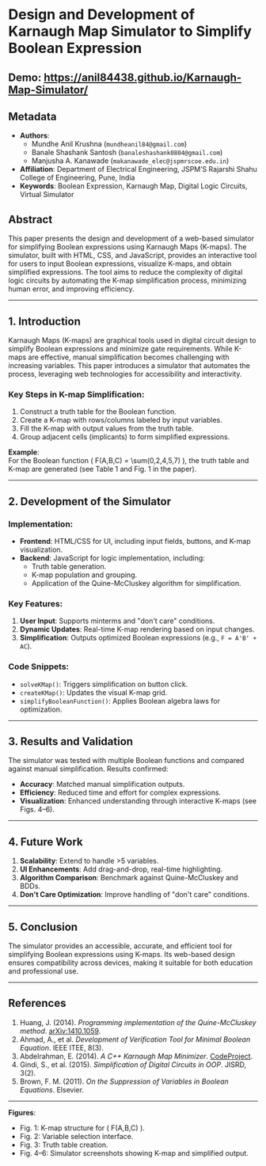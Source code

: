 # Design and Development of Karnaugh Map Simulator to Simplify Boolean Expression
## Demo: https://anil84438.github.io/Karnaugh-Map-Simulator/
## Metadata
- **Authors**: 
  - Mundhe Anil Krushna (`mundheanil84@gmail.com`)
  - Banale Shashank Santosh (`banaleshashank0804@gmail.com`)
  - Manjusha A. Kanawade (`makanawade_elec@jspmrscoe.edu.in`)
- **Affiliation**: Department of Electrical Engineering, JSPM’S Rajarshi Shahu College of Engineering, Pune, India
- **Keywords**: Boolean Expression, Karnaugh Map, Digital Logic Circuits, Virtual Simulator

## Abstract
This paper presents the design and development of a web-based simulator for simplifying Boolean expressions using Karnaugh Maps (K-maps). The simulator, built with HTML, CSS, and JavaScript, provides an interactive tool for users to input Boolean expressions, visualize K-maps, and obtain simplified expressions. The tool aims to reduce the complexity of digital logic circuits by automating the K-map simplification process, minimizing human error, and improving efficiency.

---

## 1. Introduction
Karnaugh Maps (K-maps) are graphical tools used in digital circuit design to simplify Boolean expressions and minimize gate requirements. While K-maps are effective, manual simplification becomes challenging with increasing variables. This paper introduces a simulator that automates the process, leveraging web technologies for accessibility and interactivity.

### Key Steps in K-map Simplification:
1. Construct a truth table for the Boolean function.
2. Create a K-map with rows/columns labeled by input variables.
3. Fill the K-map with output values from the truth table.
4. Group adjacent cells (implicants) to form simplified expressions.

**Example**:  
For the Boolean function \( F(A,B,C) = \sum(0,2,4,5,7) \), the truth table and K-map are generated (see Table 1 and Fig. 1 in the paper).

---

## 2. Development of the Simulator
### Implementation:
- **Frontend**: HTML/CSS for UI, including input fields, buttons, and K-map visualization.
- **Backend**: JavaScript for logic implementation, including:
  - Truth table generation.
  - K-map population and grouping.
  - Application of the Quine-McCluskey algorithm for simplification.

### Key Features:
1. **User Input**: Supports minterms and "don't care" conditions.
2. **Dynamic Updates**: Real-time K-map rendering based on input changes.
3. **Simplification**: Outputs optimized Boolean expressions (e.g., `F = A'B' + AC`).

### Code Snippets:
- `solveKMap()`: Triggers simplification on button click.
- `createKMap()`: Updates the visual K-map grid.
- `simplifyBooleanFunction()`: Applies Boolean algebra laws for optimization.

---

## 3. Results and Validation
The simulator was tested with multiple Boolean functions and compared against manual simplification. Results confirmed:
- **Accuracy**: Matched manual simplification outputs.
- **Efficiency**: Reduced time and effort for complex expressions.
- **Visualization**: Enhanced understanding through interactive K-maps (see Figs. 4–6).

---

## 4. Future Work
1. **Scalability**: Extend to handle >5 variables.
2. **UI Enhancements**: Add drag-and-drop, real-time highlighting.
3. **Algorithm Comparison**: Benchmark against Quine-McCluskey and BDDs.
4. **Don't Care Optimization**: Improve handling of "don't care" conditions.

---

## 5. Conclusion
The simulator provides an accessible, accurate, and efficient tool for simplifying Boolean expressions using K-maps. Its web-based design ensures compatibility across devices, making it suitable for both education and professional use.

---

## References
1. Huang, J. (2014). *Programming implementation of the Quine-McCluskey method*. [arXiv:1410.1059](https://arxiv.org/ftp/arxiv/papers/1410/1410.1059.pdf).
2. Ahmad, A., et al. *Development of Verification Tool for Minimal Boolean Equation*. IEEE ITEE, 8(3).
3. Abdelrahman, E. (2014). *A C++ Karnaugh Map Minimizer*. [CodeProject](http://www.codeproject.com/Articles/649849/A-Cplusplus-Karnaugh-Map-Minimizer).
4. Gindi, S., et al. (2015). *Simplification of Digital Circuits in OOP*. JISRD, 3(2).
5. Brown, F. M. (2011). *On the Suppression of Variables in Boolean Equations*. Elsevier.

---

**Figures**:  
- Fig. 1: K-map structure for \( F(A,B,C) \).  
- Fig. 2: Variable selection interface.  
- Fig. 3: Truth table creation.  
- Fig. 4–6: Simulator screenshots showing K-map and simplified output.
